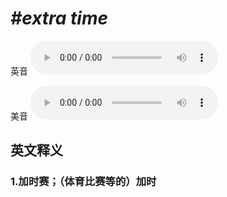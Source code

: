 # ***\#extra time*** 
英音
<audio src="./media/extra time1_AAC.aac" controls="controls"></audio>

美音
<audio src="./media/extra time2_AAC.aac" controls="controls"></audio>



  

英文释义
---
### 1.**加时赛；（体育比赛等的）加时**  


